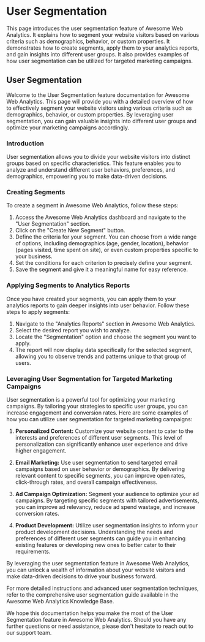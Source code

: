 <h1>User Segmentation</h1>
<p>This page introduces the user segmentation feature of Awesome Web Analytics. It explains how to segment your website visitors based on various criteria such as demographics, behavior, or custom properties. It demonstrates how to create segments, apply them to your analytics reports, and gain insights into different user groups. It also provides examples of how user segmentation can be utilized for targeted marketing campaigns.</p>
<h2>User Segmentation</h2>
<p>Welcome to the User Segmentation feature documentation for Awesome Web Analytics. This page will provide you with a detailed overview of how to effectively segment your website visitors using various criteria such as demographics, behavior, or custom properties. By leveraging user segmentation, you can gain valuable insights into different user groups and optimize your marketing campaigns accordingly.</p>
<h3>Introduction</h3>
<p>User segmentation allows you to divide your website visitors into distinct groups based on specific characteristics. This feature enables you to analyze and understand different user behaviors, preferences, and demographics, empowering you to make data-driven decisions.</p>
<h3>Creating Segments</h3>
<p>To create a segment in Awesome Web Analytics, follow these steps:</p>
<ol>
<li>Access the Awesome Web Analytics dashboard and navigate to the "User Segmentation" section.</li>
<li>Click on the "Create New Segment" button.</li>
<li>Define the criteria for your segment. You can choose from a wide range of options, including demographics (age, gender, location), behavior (pages visited, time spent on site), or even custom properties specific to your business.</li>
<li>Set the conditions for each criterion to precisely define your segment.</li>
<li>Save the segment and give it a meaningful name for easy reference.</li>
</ol>
<h3>Applying Segments to Analytics Reports</h3>
<p>Once you have created your segments, you can apply them to your analytics reports to gain deeper insights into user behavior. Follow these steps to apply segments:</p>
<ol>
<li>Navigate to the "Analytics Reports" section in Awesome Web Analytics.</li>
<li>Select the desired report you wish to analyze.</li>
<li>Locate the "Segmentation" option and choose the segment you want to apply.</li>
<li>The report will now display data specifically for the selected segment, allowing you to observe trends and patterns unique to that group of users.</li>
</ol>
<h3>Leveraging User Segmentation for Targeted Marketing Campaigns</h3>
<p>User segmentation is a powerful tool for optimizing your marketing campaigns. By tailoring your strategies to specific user groups, you can increase engagement and conversion rates. Here are some examples of how you can utilize user segmentation for targeted marketing campaigns:</p>
<ol>
<li>
<p><strong>Personalized Content:</strong> Customize your website content to cater to the interests and preferences of different user segments. This level of personalization can significantly enhance user experience and drive higher engagement.</p>
</li>
<li>
<p><strong>Email Marketing:</strong> Use user segmentation to send targeted email campaigns based on user behavior or demographics. By delivering relevant content to specific segments, you can improve open rates, click-through rates, and overall campaign effectiveness.</p>
</li>
<li>
<p><strong>Ad Campaign Optimization:</strong> Segment your audience to optimize your ad campaigns. By targeting specific segments with tailored advertisements, you can improve ad relevancy, reduce ad spend wastage, and increase conversion rates.</p>
</li>
<li>
<p><strong>Product Development:</strong> Utilize user segmentation insights to inform your product development decisions. Understanding the needs and preferences of different user segments can guide you in enhancing existing features or developing new ones to better cater to their requirements.</p>
</li>
</ol>
<p>By leveraging the user segmentation feature in Awesome Web Analytics, you can unlock a wealth of information about your website visitors and make data-driven decisions to drive your business forward.</p>
<p>For more detailed instructions and advanced user segmentation techniques, refer to the comprehensive user segmentation guide available in the Awesome Web Analytics Knowledge Base.</p>
<p>We hope this documentation helps you make the most of the User Segmentation feature in Awesome Web Analytics. Should you have any further questions or need assistance, please don't hesitate to reach out to our support team.</p>
